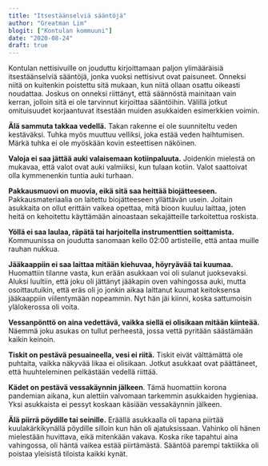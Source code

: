 ```yaml
---
title: "Itsestäänselviä sääntöjä"
author: "Greatman Lim"
blogit: ["Kontulan kommuuni"]
date: "2020-08-24"
draft: true
---
```


Kontulan nettisivuille on jouduttu kirjoittamaan paljon ylimääräisiä itsestäänselviä sääntöjä, jonka vuoksi nettisivut ovat paisuneet. Onneksi niitä on kuitenkin poistettu sitä mukaan, kun niitä ollaan osattu oikeasti noudattaa. Joskus on onneksi riittänyt, että säännöstä mainitaan vain kerran, jolloin sitä ei ole tarvinnut kirjoittaa sääntöihin. Välillä jotkut omituisuudet korjaantuvat itsestään muiden asukkaiden esimerkkien voimin.

**Älä sammuta takkaa vedellä.** Takan rakenne ei ole suunniteltu veden kestäväksi. Tuhka myös muuttuu velliksi, joka estää veden haihtumisen. Märkä tuhka ei ole myöskään kovin esteettisen näköinen.

**Valoja ei saa jättää auki valaisemaan kotiinpaluuta.** Joidenkin mielestä on mukavaa, että valot ovat auki valmiiksi, kun tulaan kotiin. Valot saattoivat olla kymmenenkin tuntia auki turhaan.

**Pakkausmuovi on muovia, eikä sitä saa heittää biojätteeseen.** Pakkausmateriaalia on laitettu biojätteeseen yllättävän usein. Joitain asukkaita on ollut erittäin vaikea opettaa, mitä bioon kuuluu laittaa, joten heitä on kehoitettu käyttämään ainoastaan sekajätteille tarkoitettua roskista.

**Yöllä ei saa laulaa, räpätä tai harjoitella instrumenttien soittamista.** Kommuunissa on joudutta sanomaan kello 02:00 artisteille, että antaa muille rauhan nukkua.

**Jääkaappiin ei saa laittaa mitään kiehuvaa, höyryävää tai kuumaa.** Huomattiin tilanne vasta, kun erään asukkaan voi oli sulanut juoksevaksi. Aluksi luultiin, että joku oli jättänyt jääkapin oven vahingossa auki, mutta osoittautuikin, että eräs oli jo jonkin aikaa laittanut kuumat keitoksensa jääkaappiin viilentymään nopeammin. Nyt hän jäi kiinni, koska sattumoisin ylälokerossa oli voita.

**Vessanpönttö on aina vedettävä, vaikka siellä ei olisikaan mitään kiinteää.** Näemmä joku asukas on tullut perheestä, jossa vettä pyritään säästämään kaikin keinoin.

**Tiskit on pestävä pesuaineella, vesi ei riitä.** Tiskit eivät välttämättä ole puhtaita, vaikka näkyvää likaa ei olisikaan. Jotkut asukkaat ovat päättäneet, että huuhteleminen pelkästään vedellä riittää.

**Kädet on pestävä vessakäynnin jälkeen**. Tämä huomattiin korona pandemian aikana, kun alettiin valvomaan tarkemmin asukkaiden hygieniaa. Yksi asukkaista ei pessyt koskaan käsiään vessakäynnin jälkeen.

**Älä piirrä pöydille tai seinille.** Eräällä asukkaalla oli tapana piirtää kuulakärkikynällä pöydille silloin kun hän oli ajatuksissaan. Vahinko oli hänen mielestään huvittava, eikä mitenkään vakava. Koska rike tapahtui aina vahingossa, oli häntä vaikea estää piirtämästä. Sääntöä parempi taktiikka oli poistaa yleisistä tiloista kaikki kynät.
